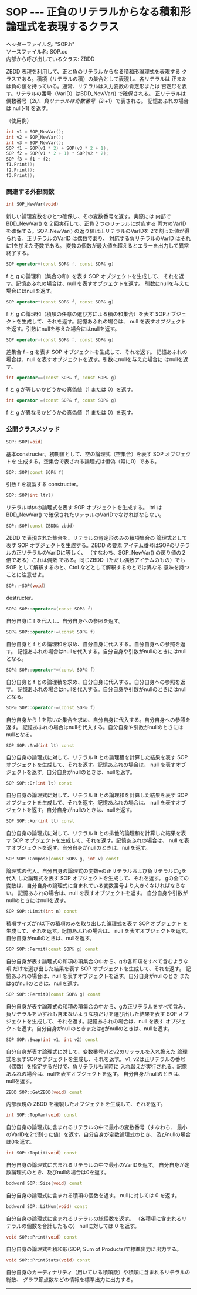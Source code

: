 # SOP  --- 正負のリテラルからなる積和形論理式を表現するクラス

ヘッダーファイル名: "SOP.h"  
ソースファイル名: SOP.cc  
内部から呼び出しているクラス: ZBDD

ZBDD 表現を利用して、正と負のリテラルからなる積和形論理式を表現する
クラスである。積項（リテラルの積）の集合として表現し、各リテラルは
正または負の値を持っている。通常、リテラルは入力変数の肯定形または
否定形を表す。リテラルの番号（VarID）はBDD_NewVar() で確保される。
正リテラルは偶数番号（2*i）、負リテラルは奇数番号（2*i+1）で表される。
記憶あふれの場合は null(-1) を返す。

（使用例）
```cpp
int v1 = SOP_NewVar();
int v2 = SOP_NewVar();
int v3 = SOP_NewVar();
SOP f1 = SOP(v1 * 2) + SOP(v3 * 2 + 1);
SOP f2 = SOP(v1 * 2 + 1) * SOP(v2 * 2);
SOP f3 = f1 + f2;
f1.Print();
f2.Print();
f3.Print();
```

### 関連する外部関数

```cpp
int SOP_NewVar(void)
```

新しい論理変数をひとつ確保し、その変数番号を返す。実際には
内部で BDD_NewVar() を２回実行して、正負２つのリテラルに対応する
両方のVarIDを確保する。SOP_NewVar() の返り値は正リテラルのVarIDを
2で割った値が得られる。正リテラルのVarID は偶数であり、
対応する負リテラルのVarID はそれに1を加えた奇数である。
変数の個数が最大値を超えるとエラーを出力して異常終了する。

```cpp
SOP operator+(const SOP& f, const SOP& g)
```

f と g の論理和（集合の和）を表す SOP オブジェクトを生成して、
それを返す。記憶あふれの場合は、null を表すオブジェクトを返す。
引数にnullを与えた場合にはnullを返す。

```cpp
SOP operator*(const SOP& f, const SOP& g)
```

f と g の論理和（積項の任意の選び方による積の和集合）を表す 
SOPオブジェクトを生成して、それを返す。記憶あふれの場合は、
null を表すオブジェクトを返す。引数にnullを与えた場合にはnullを返す。

```cpp
SOP operator-(const SOP& f, const SOP& g)
```

差集合 f - g を表す SOP オブジェクトを生成して、それを返す。
記憶あふれの場合は、null を表すオブジェクトを返す。引数にnullを与えた場合に
はnullを返す。

```cpp
int operator==(const SOP& f, const SOP& g)
```

f と g が等しいかどうかの真偽値（1 または 0）を返す。

```cpp
int operator!=(const SOP& f, const SOP& g)
```

f と g が異なるかどうかの真偽値（1 または 0）を返す。

### 公開クラスメソッド

```cpp
SOP::SOP(void)
```

基本constructer。初期値として、空の論理式（空集合）を表す SOP オブジェクトを
生成する。空集合で表される論理式は恒偽（常に0）である。

```cpp
SOP::SOP(const SOP& f)
```

引数 f を複製する constructer。

```cpp
SOP::SOP(int ltrl)
```

リテラル単体の論理式を表す SOP オブジェクトを生成する。
ltrl は BDD_NewVar() で確保されたリテラルのVarIDでなければならない。

```cpp
SOP::SOP(const ZBDD& zbdd)
```

ZBDD で表現された集合を、リテラルの肯定形のみの積項集合の
論理式として表す SOP オブジェクトを生成する。ZBDD の要素
アイテム番号はSOPのリテラルの正リテラルのVarIDに等しく、
（すなわち、SOP_NewVar() の戻り値の２倍である）これは偶数
である。同じZBDD（ただし偶数アイテムのもの）でもSOP
として解釈するのと、CtoI などとして解釈するのとでは異なる
意味を持つことに注意せよ。

```cpp
SOP::~SOP(void)
```

destructer。

```cpp
SOP& SOP::operator=(const SOP& f)
```

自分自身に f を代入し、自分自身への参照を返す。

```cpp
SOP& SOP::operator+=(const SOP& f)
```

自分自身と f との論理和を求め、自分自身に代入する。自分自身への参照を返す。
記憶あふれの場合はnullを代入する。自分自身や引数がnullのときにはnullとなる。

```cpp
SOP& SOP::operator*=(const SOP& f)
```

自分自身と f との論理積を求め、自分自身に代入する。自分自身への参照を返す。
記憶あふれの場合はnullを代入する。自分自身や引数がnullのときにはnullとなる。

```cpp
SOP& SOP::operator-=(const SOP& f)
```

自分自身から f を除いた集合を求め、自分自身に代入する。自分自身への参照を返す。
記憶あふれの場合はnullを代入する。自分自身や引数がnullのときにはnullとなる。

```cpp
SOP SOP::And(int lt) const
```

自分自身の論理式に対して、リテラル lt との論理積を計算した結果を表す 
SOP オブジェクトを生成して、それを返す。記憶あふれの場合は、
null を表すオブジェクトを返す。自分自身がnullのときは、nullを返す。

```cpp
SOP SOP::Or(int lt) const
```

自分自身の論理式に対して、リテラル lt との論理和を計算した結果を表す 
SOP オブジェクトを生成して、それを返す。記憶あふれの場合は、
null を表すオブジェクトを返す。自分自身がnullのときは、nullを返す。

```cpp
SOP SOP::Xor(int lt) const
```

自分自身の論理式に対して、リテラル lt との排他的論理和を計算した結果を表す 
SOP オブジェクトを生成して、それを返す。記憶あふれの場合は、
null を表すオブジェクトを返す。自分自身がnullのときは、nullを返す。

```cpp
SOP SOP::Compose(const SOP& g, int v) const
```

論理式の代入。自分自身の論理式の変数vの正リテラルおよび負リテラルにgを代入
した論理式を表す SOP オブジェクトを生成して、それを返す。
gの全ての変数は、自分自身の論理式に含まれている変数番号より大きくなければならない。
記憶あふれの場合は、null を表すオブジェクトを返す。
自分自身や引数がnullのときにはnullを返す。

```cpp
SOP SOP::Limit(int n) const
```

積項サイズがn以下の積項のみを取り出した論理式を表す SOP オブジェクト
を生成して、それを返す。記憶あふれの場合は、
null を表すオブジェクトを返す。自分自身がnullのときは、nullを返す。

```cpp
SOP SOP::Permit(const SOP& g) const
```

自分自身が表す論理式の和項の項集合の中から、gの各和項をすべて含むような項
だけを選び出した結果を表す SOP オブジェクトを生成して、それを返す。
記憶あふれの場合は、null を表すオブジェクトを返す。自分自身がnullのとき
またはgがnullのときは、nullを返す。

```cpp
SOP SOP::Permit0(const SOP& g) const
```

自分自身が表す論理式の和項の項集合の中から、gの正リテラルをすべて含み、
負リテラルをいずれも含まないような項だけを選び出した結果を表す SOP 
オブジェクトを生成して、それを返す。記憶あふれの場合は、null を表す
オブジェクトを返す。自分自身がnullのときまたはgがnullのときは、nullを返す。

```cpp
SOP SOP::Swap(int v1, int v2) const
```

自分自身が表す論理式に対して、変数番号v1とv2のリテラルを入れ換えた
論理式を表すSOPオブジェクトを生成し、それを返す。
v1, v2は正リテラルの番号（偶数）を指定するだけで、負リテラルも同時に
入れ替えが実行される。記憶あふれの場合は、nullを表すオブジェクトを返す。
自分自身がnullのときは、nullを返す。

```cpp
ZBDD SOP::GetZBDD(void) const
```

内部表現の ZBDD を複製したオブジェクトを生成して、それを返す。

```cpp
int SOP::TopVar(void) const
```

自分自身の論理式に含まれるリテラルの中で最小の変数番号（すなわち、
最小のVarIDを2で割った値）を返す。自分自身が定数論理式のとき、
及びnullの場合は0を返す。

```cpp
int SOP::TopLit(void) const
```

自分自身の論理式に含まれるリテラルの中で最小のVarIDを返す。
自分自身が定数論理式のとき、及びnullの場合は0を返す。

```cpp
bddword SOP::Size(void) const
```

自分自身の論理式に含まれる積項の個数を返す。
nullに対しては 0 を返す。

```cpp
bddword SOP::LitNum(void) const
```

自分自身の論理式に含まれるリテラルの総個数を返す。
（各積項に含まれるリテラルの個数を合計したもの）
nullに対しては 0 を返す。

```cpp
void SOP::Print(void) const
```

自分自身の論理式を積和形(SOP; Sum of Products)で標準出力に出力する。

```cpp
void SOP::PrintStats(void) const
```

自分自身のカーディナリティ（用いている積項数）や積項に含まれるリテラルの総数、
グラフ節点数などの情報を標準出力に出力する。

---

